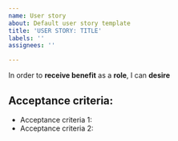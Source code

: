```yaml
---
name: User story
about: Default user story template
title: 'USER STORY: TITLE'
labels: ''
assignees: ''

---
```


In order to **receive benefit** as a **role**, I can **desire**
## Acceptance criteria:
 * Acceptance criteria 1:
 * Acceptance criteria 2:
